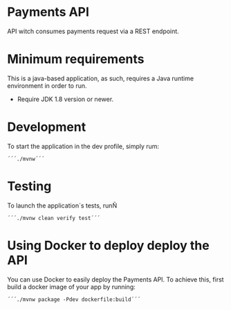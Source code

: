 # Payments API

API witch consumes payments request via a REST endpoint.

# Minimum requirements

This is a java-based application, as such, requires a Java runtime environment in order to run.

- Require JDK 1.8 version or newer. 

# Development

To start the application in the dev profile, simply rum:

	´´´./mvnw´´´

# Testing

To launch the application´s tests, runÑ

	´´´./mvnw clean verify test´´´

# Using Docker to deploy deploy the API

You can use Docker to easily deploy the Payments API. To achieve this, first build a docker image of your app by running:

	´´´./mvnw package -Pdev dockerfile:build´´´


